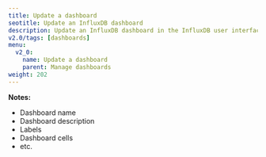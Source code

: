 ```yaml
---
title: Update a dashboard
seotitle: Update an InfluxDB dashboard
description: Update an InfluxDB dashboard in the InfluxDB user interface (UI).
v2.0/tags: [dashboards]
menu:
  v2_0:
    name: Update a dashboard
    parent: Manage dashboards
weight: 202
---
```


**Notes:**

- Dashboard name
- Dashboard description
- Labels
- Dashboard cells
- etc.
